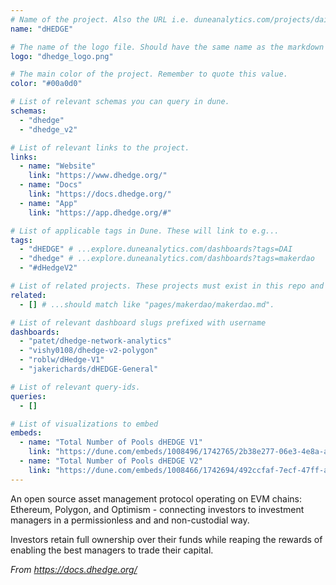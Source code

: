 ```yaml
---
# Name of the project. Also the URL i.e. duneanalytics.com/projects/dai.
name: "dHEDGE"

# The name of the logo file. Should have the same name as the markdown file.
logo: "dhedge_logo.png"

# The main color of the project. Remember to quote this value.
color: "#00a0d0"

# List of relevant schemas you can query in dune.
schemas:
  - "dhedge"
  - "dhedge_v2"

# List of relevant links to the project.
links:
  - name: "Website"
    link: "https://www.dhedge.org/"
  - name: "Docs"
    link: "https://docs.dhedge.org/"
  - name: "App"
    link: "https://app.dhedge.org/#"

# List of applicable tags in Dune. These will link to e.g...
tags:
  - "dHEDGE" # ...explore.duneanalytics.com/dashboards?tags=DAI
  - "dhedge" # ...explore.duneanalytics.com/dashboards?tags=makerdao
  - "#dHedgeV2"

# List of related projects. These projects must exist in this repo and the name...
related:
  - [] # ...should match like "pages/makerdao/makerdao.md".

# List of relevant dashboard slugs prefixed with username
dashboards:
  - "patet/dhedge-network-analytics"
  - "vishy0108/dhedge-v2-polygon"
  - "roblw/dHedge-V1"
  - "jakerichards/dHEDGE-General"

# List of relevant query-ids.
queries:
  - []

# List of visualizations to embed
embeds:
  - name: "Total Number of Pools dHEDGE V1"
    link: "https://dune.com/embeds/1008496/1742765/2b38e277-06e3-4e8a-af30-5ee81c00c5ed"
  - name: "Total Number of Pools dHEDGE V2"
    link: "https://dune.com/embeds/1008466/1742694/492ccfaf-7ecf-47ff-a92d-bd9f65f316ae"
---
```


An open source asset management protocol operating on EVM chains: Ethereum, Polygon, and Optimism - connecting investors to investment managers in a permissionless and and non-custodial way.

Investors retain full ownership over their funds while reaping the rewards of enabling the best managers to trade their capital.

_From https://docs.dhedge.org/_
